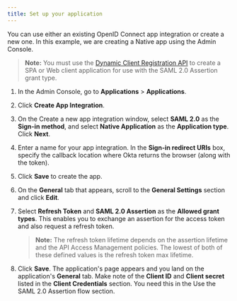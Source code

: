 ```yaml
---
title: Set up your application
---
```


You can use either an existing OpenID Connect app integration or create a new one. In this example, we are creating a Native app using the Admin Console.

> **Note:** You must use the [Dynamic Client Registration API](/docs/reference/api/oauth-clients/#client-application-object) to create a SPA or Web client application for use with the SAML 2.0 Assertion grant type.

1. In the Admin Console, go to **Applications** > **Applications**.
1. Click **Create App Integration**.
1. On the Create a new app integration window, select **SAML 2.0** as the **Sign-in method**, and select **Native Application** as the **Application type**. Click **Next**.
1. Enter a name for your app integration. In the **Sign-in redirect URIs** box, specify the callback location where Okta returns the browser (along with the token).
1. Click **Save** to create the app.
1. On the **General** tab that appears, scroll to the **General Settings** section and click **Edit**.
1. Select **Refresh Token** and **SAML 2.0 Assertion** as the **Allowed grant types**. This enables you to exchange an assertion for the access token and also request a refresh token.

    > **Note:** The refresh token lifetime depends on the assertion lifetime and the <GuideLink link="../configure-policy-as">API Access Management policies</GuideLink>. The lowest of both of these defined values is the refresh token max lifetime.

1. Click **Save**. The application's page appears and you land on the application's **General** tab. Make note of the **Client ID** and **Client secret** listed in the **Client Credentials** section. You need this in the <GuideLink link="../use-flow">Use the SAML 2.0 Assertion flow</GuideLink> section.

<NextSectionLink/>
